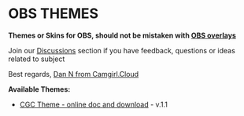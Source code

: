 # OBS THEMES

**Themes or Skins for OBS, should not be mistaken with [OBS overlays](https://github.com/cssmfc/camgirl-obs/tree/master/obs_overlays)**

Join our [Discussions](https://github.com/cssmfc/camgirl-obs/discussions) section if you have feedback, questions or ideas related to subject

Best regards, [Dan N from Camgirl.Cloud](https://dandesign.camgirl.cloud/blog/)


**Available Themes:**
 * [CGC Theme - online doc and download](https://cssmfc.github.io/camgirl-obs/obs-skin/install-cgc-obs-theme.html) - v.1.1
